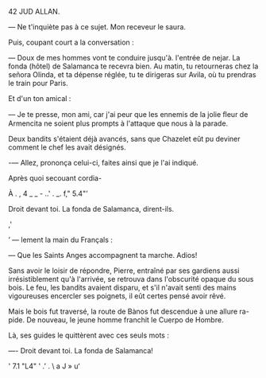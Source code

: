 42 JUD ALLAN.

— Ne t'inquiète pas à ce sujet. Mon receveur le saura.

Puis, coupant court a la conversation :

— Doux de mes hommes vont te conduire jusqu'à. l'entrée de nejar. La
fonda (hôtel) de Salamanca te recevra bien. Au matin, tu retourneras chez
la señora Olinda, et ta dépense réglée, tu te dirigeras sur Avila, où tu
prendras le train pour Paris.

Et d'un ton amical :

— Je te presse, mon ami, car j'ai peur que les ennemis
de la jolie ﬂeur de Armencita ne soient plus prompts à
l'attaque que nous à la parade.

Deux bandits s'étaient déjà avancés, sans que Chazelet
eût pu deviner comment le chef les avait désignés.

-— Allez, prononça celui-ci,
faites ainsi que je l'ai indiqué.

Après quoi secouant cordia-

   
 
 
 
  
 
  
  

À . , 4 _ _ - ..'
. _. f,"
5.4"’

  

Droit devant toi. La fonda de Salamanca,
dirent-ils.

,'

’ — lement la main du Françals :

— Que les Saints Anges accompagnent ta marche. Adios!

Sans avoir le loisir de répondre, Pierre, entraîné par ses gardiens aussi
irrésistiblement qu'à l'arrivée, se retrouva dans l'obscurité opaque du sous
bois. Le feu, les bandits avaient disparu, et s'il n'avait senti des mains
vigoureuses encercler ses poignets, il eût certes pensé avoir rêvé.

Mais le bois fut traversé, la route de Bànos fut descendue à une allure ra-
pide. De nouveau, le jeune homme franchit le Cuerpo de Hombre.

Là, ses guides le quittèrent avec ces seuls mots :

—- Droit devant toi. La fonda de Salamanca!

' 7.1
"L4" '
.’ .
\ a
J »
u‘

 
   

